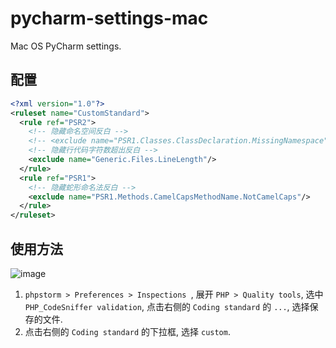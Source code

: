 # pycharm-settings-mac
Mac OS PyCharm settings.

## 配置

```xml
<?xml version="1.0"?>
<ruleset name="CustomStandard">
  <rule ref="PSR2">
    <!-- 隐藏命名空间反白 -->
    <!-- <exclude name="PSR1.Classes.ClassDeclaration.MissingNamespace"/> -->
    <!-- 隐藏行代码字符数超出反白 --> 
    <exclude name="Generic.Files.LineLength"/>
  </rule>
  <rule ref="PSR1">
    <!-- 隐藏蛇形命名法反白 -->
    <exclude name="PSR1.Methods.CamelCapsMethodName.NotCamelCaps"/>
  </rule>
</ruleset>
```

## 使用方法

![image](https://apk.302e.com:3443/matrix/common/-/wikis/uploads/7070070c7c243c5fe5b202433fd36fb5/image.png)

1. `phpstorm > Preferences > Inspections `, 展开 `PHP > Quality tools`, 选中 `PHP_CodeSniffer validation`, 点击右侧的 `Coding standard` 的 `...`, 选择保存的文件. 
2. 点击右侧的 `Coding standard` 的下拉框, 选择 `custom`.

